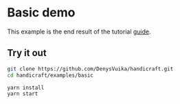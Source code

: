 # Basic demo

This example is the end result of the tutorial [guide](https://denysvuika.github.io/handicraft/guides/basic-tutorial).

[//]: # (Check out the live demo [here]&#40;https://craft.js.org/examples/basic/&#41;)

## Try it out

```bash
git clone https://github.com/DenysVuika/handicraft.git
cd handicraft/examples/basic

yarn install
yarn start
```
